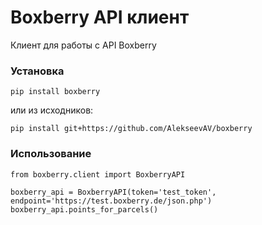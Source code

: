 # Boxberry API клиент

Клиент для работы с API Boxberry

### Установка


    pip install boxberry

или из исходников:

    pip install git+https://github.com/AlekseevAV/boxberry
    

### Использование

    from boxberry.client import BoxberryAPI

    boxberry_api = BoxberryAPI(token='test_token', endpoint='https://test.boxberry.de/json.php')
    boxberry_api.points_for_parcels()
